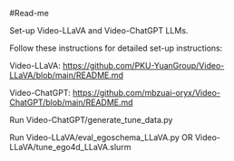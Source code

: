 #Read-me

Set-up Video-LLaVA and Video-ChatGPT LLMs.

Follow these instructions for detailed set-up instructions:

Video-LLaVA: https://github.com/PKU-YuanGroup/Video-LLaVA/blob/main/README.md

Video-ChatGPT: https://github.com/mbzuai-oryx/Video-ChatGPT/blob/main/README.md

Run Video-ChatGPT/generate_tune_data.py

Run Video-LLaVA/eval_egoschema_LLaVA.py OR Video-LLaVA/tune_ego4d_LLaVA.slurm
